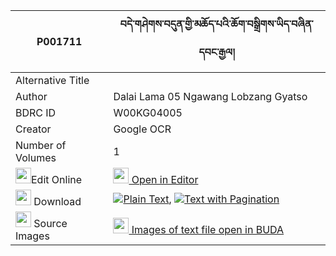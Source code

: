 |P001711|བདེ་གཤེགས་བདུན་གྱི་མཆོད་པའི་ཆོག་བསྒྲིགས་ཡིད་བཞིན་དབང་རྒྱལ། 
| --- | --- 
|Alternative Title |
|Author| Dalai Lama 05 Ngawang Lobzang Gyatso
|BDRC ID | W00KG04005
|Creator | Google OCR
|Number of Volumes| 1
|<img width="25" src="https://img.icons8.com/color/25/000000/edit-property.png">Edit Online| [<img width="25" src="https://avatars.githubusercontent.com/u/45091458?s=200&v=4"> Open in Editor](http://editor.openpecha.org/P001711)
|<img width="25" src="https://img.icons8.com/fluent/48/000000/download-2.png"/>  Download | [![](https://img.icons8.com/color/20/000000/txt.png)Plain Text](https://github.com/Openpecha/P001711/releases/download/v1/deshek_dun_gyi_chopa_i_chok_dr_plain_P001711.zip), [![](https://img.icons8.com/color/20/000000/txt.png)Text with Pagination](https://github.com/Openpecha/P001711/releases/download/v1/deshek_dun_gyi_chopa_i_chok_dr_pages_P001711.zip)
|<img width="25" src="https://img.icons8.com/plasticine/100/000000/pictures-folder.png"/>  Source Images | [<img width="25" src="https://library.bdrc.io/icons/BUDA-small.svg"> Images of text file open in BUDA](https://library.bdrc.io/show/bdr:W00KG04005)